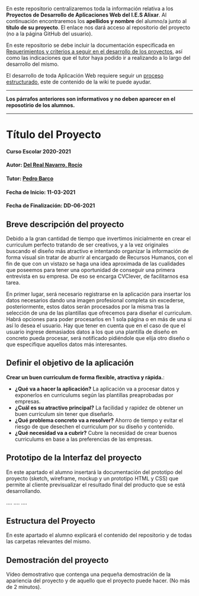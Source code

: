 En este repositorio centralizaremos toda la información relativa a los **Proyectos de Desarrollo de Aplicaciones Web del I.E.S Alixar**.
Al continuación encontraremos los **apellidos y nombre** del alumno/a junto al **título de su proyecto**. El enlace nos dará acceso al repositorio del proyecto (no a la página GitHub del usuario).

En este repositorio se debe incluir la documentación especificada en [Requerimientos y criterios a seguir en el desarrollo de los proyectos](https://github.com/iesalixar/plantilla_proyecto_iesalixar/wiki/a.---Criterios-comunes-para-todos-los-proyectos), así como las indicaciones que el tutor haya podido ir a realizando a lo largo del desarrollo del mismo.

El desarrollo de toda Aplicación Web requiere seguir un [proceso estructurado](https://github.com/iesalixar/plantilla_proyecto_iesalixar/wiki/w1.--PROCESO-ESTRUCTURADO-PARA-DESARROLLO-DE-APLICACIONES-WEB), este  de contenido de la wiki te puede ayudar.


---

**Los párrafos anteriores son informativos y no deben aparecer en el reposotirio de los alumnos.**

---

# Título del Proyecto

#### Curso Escolar 2020-2021
#### Autor: [Del Real Navarro, Rocío](https://github.com/rociornav/Proyecto-CVClever)
#### Tutor: [Pedro Barco](https://github.com/pbarcob)
#### Fecha de Inicio: 11-03-2021
#### Fecha de Finalización: DD-06-2021

## Breve descripción del proyecto

Debido a la gran cantidad de tiempo que invertimos inicialmente en crear el curriculum perfecto tratando de ser creativos, y a la vez originales buscando el diseño más atractivo e intentando organizar la información de forma visual sin tratar de aburrir al encargado de Recursos Humanos, con el fin de que con un vistazo se haga una idea aproximada de las cualidades que poseemos para tener una oportunidad de conseguir una primera entrevista en su empresa. De eso se encarga CVClever, de facilitarnos esa tarea.

En primer lugar, será necesario registrarse en la aplicación para insertar los datos necesarios dando una imagen profesional completa sin excederse, posteriormente, estos datos serán procesados por la misma tras la selección de una de las plantillas que ofrecemos para diseñar el curriculum. Habrá opciones para poder procesarlos en 1 sola página o en más de una si así lo desea el usuario. Hay que tener en cuenta que en el caso de que el usuario ingrese demasiados datos a los que una plantilla de diseño en concreto pueda procesar, será notificado pidiéndole que elija otro diseño o que especifique aquellos datos más interesantes.

## Definir el objetivo de la aplicación
**Crear un buen curriculum de forma flexible, atractiva y rápida.**:

- **¿Qué va a hacer la aplicación?** La aplicación va a procesar datos y exponerlos en curriculums según las plantillas preaprobadas por empresas.
- **¿Cuál es su atractivo principal?** La facilidad y rapidez de obtener un buen curriculum sin tener que diseñarlo.
- **¿Qué problema concreto va a resolver?** Ahorro de tiempo y evitar el riesgo de que desechen el curriculum por su diseño y contenido.
- **¿Qué necesidad va a cubrir?** Cubre la necesidad de crear buenos curriculums en base a las preferencias de las empresas.

## Prototipo de la Interfaz del proyecto

En este apartado el alumno insertará la documentación del prototipo del proyecto (sketch, wireframe, mockup y un prototipo HTML y CSS)  que permite al cliente previsualizar el resultado final del producto que se está desarrollando.

....
....
....

## Estructura del Proyecto

En este apartado el alumno explicará el contenido del repositorio y de todas las carpetas relevantes del mismo.

## Demostración del proyecto

Vídeo demostrativo que contenga una pequeña demostración de la apariencia del proyecto y de aquello que el proyecto puede hacer. (No más de 2 minutos).
